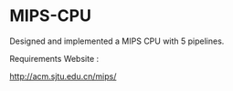 MIPS-CPU
==============

Designed and implemented a MIPS CPU with 5 pipelines.

Requirements Website :

http://acm.sjtu.edu.cn/mips/

